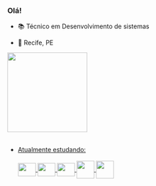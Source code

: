 ### Olá!

- 📚 Técnico em Desenvolvimento de sistemas

- 📌 Recife, PE

<div>
  <a href="https://github.com/Brvnaxs">
  <img height="180em" src="https://github-readme-stats.vercel.app/api/top-langs/?username=Brvnaxs&layout=compact&langs_count=7&theme=synthwave"/>
  
</div>
<br>

- Atualmente estudando:
  <div style="display: inline_block"><br>
  <img align="center" height="30" width="40" src="https://icongr.am/devicon/javascript-plain.svg?size=128&color=c5267b">
   <img align="center"  height="30" width="40" src="https://icongr.am/devicon/html5-plain.svg?size=128&color=c5267b">
  <img align="center" height="30" width="40" src="https://icongr.am/devicon/css3-plain.svg?size=128&color=c5267b">
  <img align="center" height="40" width="40" src="https://icongr.am/devicon/nodejs-plain.svg?size=128&color=c5267b">
  <img align="center"  height="40" width="40" src="https://icongr.am/devicon/java-plain-wordmark.svg?size=128&color=c5267b">
 
</div>
